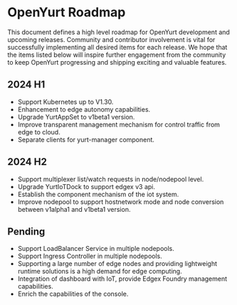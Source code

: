 # OpenYurt Roadmap

This document defines a high level roadmap for OpenYurt development and upcoming releases. Community and contributor involvement is vital for successfully implementing all desired items for each release. We hope that the items listed below will inspire further engagement from the community to keep OpenYurt progressing and shipping exciting and valuable features.


## 2024 H1
- Support Kubernetes up to V1.30.
- Enhancement to edge autonomy capabilities.
- Upgrade YurtAppSet to v1beta1 version.
- Improve transparent management mechanism for control traffic from edge to cloud.
- Separate clients for yurt-manager component.

## 2024 H2
- Support multiplexer list/watch requests in node/nodepool level.
- Upgrade YurtIoTDock to support edgex v3 api.
- Establish the component mechanism of the iot system.
- Improve nodepool to support hostnetwork mode and node conversion between v1alpha1 and v1beta1 version.

## Pending
- Support LoadBalancer Service in multiple nodepools.
- Support Ingress Controller in multiple nodepools.
- Supporting a large number of edge nodes and providing lightweight runtime solutions is a high demand for edge computing.
- Integration of dashboard with IoT, provide Edgex Foundry management capabilities.
- Enrich the capabilities of the console.